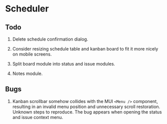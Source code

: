 # Scheduler

## Todo

1. Delete schedule confirmation dialog.

2. Consider resizing schedule table and kanban board to fit it more nicely on mobile screens.

3. Split board module into status and issue modules.

4. Notes module.

## Bugs

1. Kanban scrollbar somehow collides with the MUI `<Menu />` component, resulting in an invalid menu position and unnecessary scroll restoration. Unknown steps to reproduce. The bug appears when opening the status and issue context menu.
